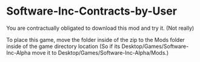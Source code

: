 # Software-Inc-Contracts-by-User
You are contractually obligated to download this mod and try it. (Not really)

To place this game, move the folder inside of the zip to the Mods folder inside of the game directory location (So if its Desktop/Games/Software-Inc-Alpha move it to Desktop/Games/Software-Inc-Alpha/Mods.) 

